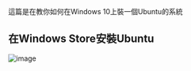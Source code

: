 這篇是在教你如何在Windows 10上裝一個Ubuntu的系統

## 在Windows Store安裝Ubuntu
![image](https://github.com/yurong0404/selab-note/blob/master/img/SearchMicrosoftStore.PNG)
